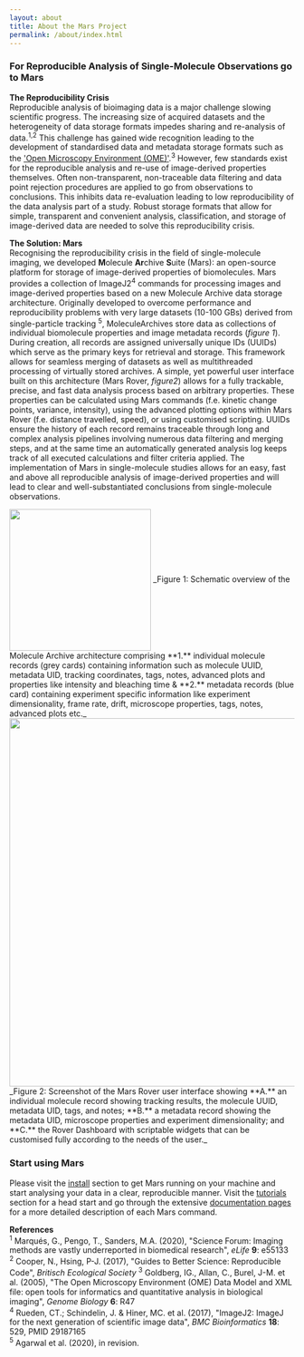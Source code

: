 ```yaml
---
layout: about
title: About the Mars Project
permalink: /about/index.html
---
```


### For Reproducible Analysis of Single-Molecule Observations go to Mars

**The Reproducibility Crisis**  
Reproducible analysis of bioimaging data is a major challenge slowing scientific progress. The increasing size of acquired datasets and the heterogeneity of data storage formats impedes sharing and re-analysis of data.<sup>1,2</sup> This challenge has gained wide recognition leading to the development of standardised data and metadata storage formats such as the ['Open Microscopy Environment (OME)'](https://duderstadt-lab.github.io/mars-docs/docs/OME/datarequirements/).<sup>3</sup>
However, few standards exist for the reproducible analysis and re-use of image-derived properties themselves. Often non-transparent, non-traceable data filtering and data point rejection procedures are applied to go from observations to conclusions. This inhibits data re-evaluation leading to low reproducibility of the data analysis part of a study. Robust storage formats that allow for simple, transparent and convenient analysis, classification, and storage of image-derived data are needed to solve this reproducibility crisis.

**The Solution: Mars**  
Recognising the reproducibility crisis in the field of single-molecule imaging, we developed **M**olecule **Ar**chive **S**uite (Mars): an open-source platform for storage of image-derived properties of biomolecules. Mars provides a collection of ImageJ2<sup>4</sup> commands for processing images and image-derived properties based on a new Molecule Archive data storage architecture. Originally developed to overcome performance and reproducibility problems with very large datasets (10-100 GBs) derived from single-particle tracking <sup>5</sup>, MoleculeArchives store data as collections of individual biomolecule properties and image metadata records (_figure 1_). During creation, all records are assigned universally unique IDs (UUIDs) which serve as the primary keys for retrieval and storage. This framework allows for seamless merging of datasets as well as multithreaded processing of virtually stored archives.
A simple, yet powerful user interface built on this architecture (Mars Rover, _figure2_) allows for a fully trackable, precise, and fast data analysis process based on arbitrary properties. These properties can be calculated using Mars commands (f.e. kinetic change points, variance, intensity), using the advanced plotting options within Mars Rover (f.e. distance travelled, speed), or using customised scripting. UUIDs ensure the history of each record remains traceable through long and complex analysis pipelines involving numerous data filtering and merging steps, and at the same time an automatically generated analysis log keeps track of all executed calculations and filter criteria applied. The implementation of Mars in single-molecule studies allows for an easy, fast and above all reproducible analysis of image-derived properties and will lead to clear and well-substantiated conclusions from single-molecule observations.


<img align='center' src='{{site.baseurl}}/about/img/img2.png' width='250' />  
_Figure 1: Schematic overview of the Molecule Archive architecture comprising **1.** individual molecule records (grey cards) containing information such as molecule UUID, metadata UID, tracking coordinates, tags, notes, advanced plots and properties like intensity and bleaching time & **2.** metadata records (blue card) containing experiment specific information like experiment dimensionality, frame rate, drift, microscope properties, tags, notes, advanced plots etc._

<img align='center' src='{{site.baseurl}}/about/img/img3.png' width='650' />  
_Figure 2: Screenshot of the Mars Rover user interface showing **A.** an individual molecule record showing tracking results, the molecule UUID, metadata UID, tags, and notes; **B.** a metadata record showing the metadata UID, microscope properties and experiment dimensionality; and **C.** the Rover Dashboard with scriptable widgets that can be customised fully according to the needs of the user._


### Start using Mars  
Please visit the [install](https://duderstadt-lab.github.io/mars-docs/install/) section to get Mars running on your machine and start analysing your data in a clear, reproducible manner. Visit the [tutorials](https://duderstadt-lab.github.io/mars-docs/tutorials/) section for a head start and go through the extensive [documentation pages](https://duderstadt-lab.github.io/mars-docs/docs/) for a more detailed description of each Mars command.


**References**  
<sup>1</sup> Marqués, G., Pengo, T., Sanders, M.A. (2020), "Science Forum: Imaging methods are vastly underreported in biomedical research", _eLife_ **9**: e55133  
<sup>2</sup> Cooper, N., Hsing, P-J. (2017), "Guides to Better Science: Reproducible Code", _Britisch Ecological Society_
<sup>3</sup> Goldberg, IG., Allan, C., Burel, J-M. et al. (2005), "The Open Microscopy Environment (OME) Data Model and XML file: open tools for informatics and quantitative analysis in biological imaging", _Genome Biology_ **6**: R47  
<sup>4</sup> Rueden, CT.; Schindelin, J. & Hiner, MC. et al. (2017), "ImageJ2: ImageJ for the next generation of scientific image data", _BMC Bioinformatics_ **18**: 529, PMID 29187165  
<sup>5</sup> Agarwal et al. (2020), in revision.
